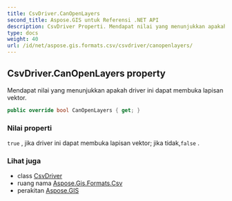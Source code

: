 ```yaml
---
title: CsvDriver.CanOpenLayers
second_title: Aspose.GIS untuk Referensi .NET API
description: CsvDriver Properti. Mendapat nilai yang menunjukkan apakah driver ini dapat membuka lapisan vektor.
type: docs
weight: 40
url: /id/net/aspose.gis.formats.csv/csvdriver/canopenlayers/
---
```

## CsvDriver.CanOpenLayers property

Mendapat nilai yang menunjukkan apakah driver ini dapat membuka lapisan vektor.

```csharp
public override bool CanOpenLayers { get; }
```

### Nilai properti

`true` , jika driver ini dapat membuka lapisan vektor; jika tidak,`false` .

### Lihat juga

* class [CsvDriver](../)
* ruang nama [Aspose.Gis.Formats.Csv](../../csvdriver/)
* perakitan [Aspose.GIS](../../../)


